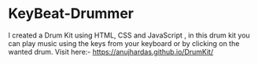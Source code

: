 # KeyBeat-Drummer
I created a Drum Kit using HTML, CSS and JavaScript , in this drum kit you can play music using the keys from your keyboard or by clicking on the wanted drum.
Visit here:- https://anujhardas.github.io/DrumKit/
